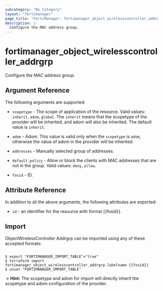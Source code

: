 ```yaml
---
subcategory: "No Category"
layout: "fortimanager"
page_title: "FortiManager: fortimanager_object_wirelesscontroller_addrgrp"
description: |-
  Configure the MAC address group.
---
```


# fortimanager_object_wirelesscontroller_addrgrp
Configure the MAC address group.

## Argument Reference


The following arguments are supported:

* `scopetype` - The scope of application of the resource. Valid values: `inherit`, `adom`, `global`. The `inherit` means that the scopetype of the provider will be inherited, and adom will also be inherited. The default value is `inherit`.
* `adom` - Adom. This value is valid only when the `scopetype` is `adom`, otherwise the value of adom in the provider will be inherited.

* `addresses` - Manually selected group of addresses.
* `default_policy` - Allow or block the clients with MAC addresses that are not in the group. Valid values: `deny`, `allow`.

* `fosid` - ID.


## Attribute Reference

In addition to all the above arguments, the following attributes are exported:
* `id` - an identifier for the resource with format {{fosid}}.

## Import

ObjectWirelessController Addrgrp can be imported using any of these accepted formats:
```

$ export "FORTIMANAGER_IMPORT_TABLE"="true"
$ terraform import fortimanager_object_wirelesscontroller_addrgrp.labelname {{fosid}}
$ unset "FORTIMANAGER_IMPORT_TABLE"
```
-> **Hint:** The scopetype and adom for import will directly inherit the scopetype and adom configuration of the provider.
